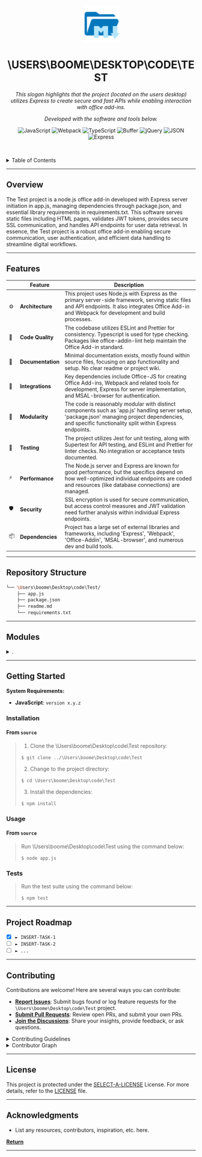 <p align="center">
  <img src="https://raw.githubusercontent.com/PKief/vscode-material-icon-theme/ec559a9f6bfd399b82bb44393651661b08aaf7ba/icons/folder-markdown-open.svg" width="100" alt="project-logo">
</p>
<p align="center">
    <h1 align="center">\USERS\BOOME\DESKTOP\CODE\TEST</h1>
</p>
<p align="center">
    <em>This slogan highlights that the project (located on the users desktop) utilizes Express to create secure and fast APIs while enabling interaction with office add-ins.</em>
</p>
<p align="center">
	<!-- local repository, no metadata badges. -->
<p>
<p align="center">
		<em>Developed with the software and tools below.</em>
</p>
<p align="center">
	<img src="https://img.shields.io/badge/JavaScript-F7DF1E.svg?style=default&logo=JavaScript&logoColor=black" alt="JavaScript">
	<img src="https://img.shields.io/badge/Webpack-8DD6F9.svg?style=default&logo=Webpack&logoColor=black" alt="Webpack">
	<img src="https://img.shields.io/badge/TypeScript-3178C6.svg?style=default&logo=TypeScript&logoColor=white" alt="TypeScript">
	<img src="https://img.shields.io/badge/Buffer-231F20.svg?style=default&logo=Buffer&logoColor=white" alt="Buffer">
	<img src="https://img.shields.io/badge/jQuery-0769AD.svg?style=default&logo=jQuery&logoColor=white" alt="jQuery">
	<img src="https://img.shields.io/badge/JSON-000000.svg?style=default&logo=JSON&logoColor=white" alt="JSON">
	<img src="https://img.shields.io/badge/Express-000000.svg?style=default&logo=Express&logoColor=white" alt="Express">
</p>

<br><!-- TABLE OF CONTENTS -->
<details>
  <summary>Table of Contents</summary><br>

- [ Overview](#-overview)
- [ Features](#-features)
- [ Repository Structure](#-repository-structure)
- [ Modules](#-modules)
- [ Getting Started](#-getting-started)
  - [ Installation](#-installation)
  - [ Usage](#-usage)
  - [ Tests](#-tests)
- [ Project Roadmap](#-project-roadmap)
- [ Contributing](#-contributing)
- [ License](#-license)
- [ Acknowledgments](#-acknowledgments)
</details>
<hr>

##  Overview

The Test project is a node.js office add-in developed with Express server initiation in app.js, managing dependencies through package.json, and essential library requirements in requirements.txt. This software serves static files including HTML pages, validates JWT tokens, provides secure SSL communication, and handles API endpoints for user data retrieval. In essence, the Test project is a robust office add-in enabling secure communication, user authentication, and efficient data handling to streamline digital workflows.

---

##  Features

|   |    Feature          | Description                                                                                         |
|----|---------------------|-----------------------------------------------------------------------------------------------------|
| ⚙️  | **Architecture**   | This project uses Node.js with Express as the primary server-side framework, serving static files and API endpoints. It also integrates Office Add-in and Webpack for development and build processes. |
| 🔩 | **Code Quality**    | The codebase utilizes ESLint and Prettier for consistency. Typescript is used for type checking. Packages like office-addin-lint help maintain the Office Add-in standard. |
| 📄 | **Documentation**   | Minimal documentation exists, mostly found within source files, focusing on app functionality and setup. No clear readme or project wiki. |
| 🔌 | **Integrations**    | Key dependencies include Office-JS for creating Office Add-ins, Webpack and related tools for development, Express for server implementation, and MSAL-browser for authentication. |
| 🧩 | **Modularity**      | The code is reasonably modular with distinct components such as 'app.js' handling server setup, 'package.json' managing project dependencies, and specific functionality split within Express endpoints. |
| 🧪 | **Testing**         | The project utilizes Jest for unit testing, along with Supertest for API testing, and ESLint and Prettier for linter checks. No integration or acceptance tests documented. |
| ⚡️  | **Performance**     | The Node.js server and Express are known for good performance, but the specifics depend on how well-optimized individual endpoints are coded and resources (like database connections) are managed. |
| 🛡️ | **Security**        | SSL encryption is used for secure communication, but access control measures and JWT validation need further analysis within individual Express endpoints. |
| 📦 | **Dependencies**   | Project has a large set of external libraries and frameworks, including 'Express', 'Webpack', 'Office-Addin', 'MSAL-browser', and numerous dev and build tools. |

---

##  Repository Structure

```sh
└── \Users\boome\Desktop\code\Test/
    ├── app.js
    ├── package.json
    ├── readme.md
    └── requirements.txt
```

---

##  Modules

<details closed><summary>.</summary>

| File                                 | Summary                                                                                                                                                                                                                                                           |
| ---                                  | ---                                                                                                                                                                                                                                                               |
| [app.js](app.js)                     | Initiates Express server in app.js. Sets up middleware like cookie-parser, logger, and static file serving. Implements API endpoints for user data retrieval and serves static files like HTML files. Validates JWT tokens and uses SSL for secure communication. |
| [package.json](package.json)         | Manage and configure your office add-in project with ease using package.json. It contains essential scripts for building, development, validation, and debugging the add-in, while managing its dependencies.                                                     |
| [requirements.txt](requirements.txt) | The requirements.txt file in this repository outlines essential dependencies for running the application written in JavaScript. It enables efficient installation and management of required libraries using package managers like npm or pip.                    |

</details>

---

##  Getting Started

**System Requirements:**

* **JavaScript**: `version x.y.z`

###  Installation

<h4>From <code>source</code></h4>

> 1. Clone the \Users\boome\Desktop\code\Test repository:
>
> ```console
> $ git clone ../\Users\boome\Desktop\code\Test
> ```
>
> 2. Change to the project directory:
> ```console
> $ cd \Users\boome\Desktop\code\Test
> ```
>
> 3. Install the dependencies:
> ```console
> $ npm install
> ```

###  Usage

<h4>From <code>source</code></h4>

> Run \Users\boome\Desktop\code\Test using the command below:
> ```console
> $ node app.js
> ```

###  Tests

> Run the test suite using the command below:
> ```console
> $ npm test
> ```

---

##  Project Roadmap

- [X] `► INSERT-TASK-1`
- [ ] `► INSERT-TASK-2`
- [ ] `► ...`

---

##  Contributing

Contributions are welcome! Here are several ways you can contribute:

- **[Report Issues](https://local/Test/issues)**: Submit bugs found or log feature requests for the `\Users\boome\Desktop\code\Test` project.
- **[Submit Pull Requests](https://local/Test/blob/main/CONTRIBUTING.md)**: Review open PRs, and submit your own PRs.
- **[Join the Discussions](https://local/Test/discussions)**: Share your insights, provide feedback, or ask questions.

<details closed>
<summary>Contributing Guidelines</summary>

1. **Fork the Repository**: Start by forking the project repository to your local account.
2. **Clone Locally**: Clone the forked repository to your local machine using a git client.
   ```sh
   git clone ../\Users\boome\Desktop\code\Test
   ```
3. **Create a New Branch**: Always work on a new branch, giving it a descriptive name.
   ```sh
   git checkout -b new-feature-x
   ```
4. **Make Your Changes**: Develop and test your changes locally.
5. **Commit Your Changes**: Commit with a clear message describing your updates.
   ```sh
   git commit -m 'Implemented new feature x.'
   ```
6. **Push to local**: Push the changes to your forked repository.
   ```sh
   git push origin new-feature-x
   ```
7. **Submit a Pull Request**: Create a PR against the original project repository. Clearly describe the changes and their motivations.
8. **Review**: Once your PR is reviewed and approved, it will be merged into the main branch. Congratulations on your contribution!
</details>

<details closed>
<summary>Contributor Graph</summary>
<br>
<p align="center">
   <a href="https://local{/Test/}graphs/contributors">
      <img src="https://contrib.rocks/image?repo=Test">
   </a>
</p>
</details>

---

##  License

This project is protected under the [SELECT-A-LICENSE](https://choosealicense.com/licenses) License. For more details, refer to the [LICENSE](https://choosealicense.com/licenses/) file.

---

##  Acknowledgments

- List any resources, contributors, inspiration, etc. here.

[**Return**](#-overview)

---
